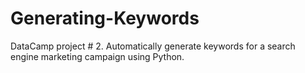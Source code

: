 # Generating-Keywords
DataCamp project # 2. Automatically generate keywords for a search engine marketing campaign using Python.
